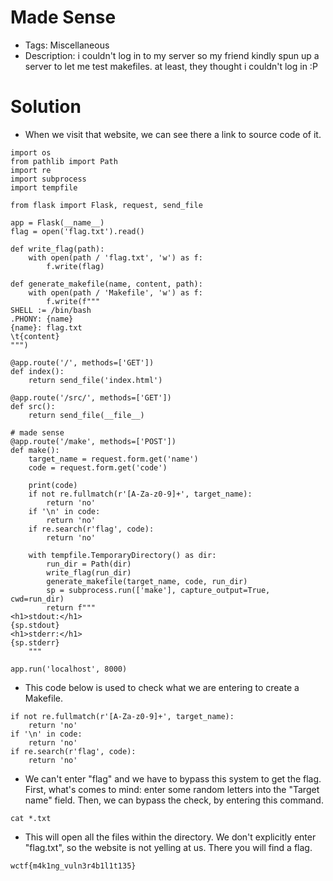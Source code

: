 # Made Sense
- Tags: Miscellaneous
- Description: i couldn't log in to my server so my friend kindly spun up a server to let me test makefiles. at least, they thought i couldn't log in :P

# Solution
- When we visit that website, we can see there a link to source code of it.

```
import os
from pathlib import Path
import re
import subprocess
import tempfile

from flask import Flask, request, send_file

app = Flask(__name__)
flag = open('flag.txt').read()

def write_flag(path):
    with open(path / 'flag.txt', 'w') as f:
        f.write(flag)

def generate_makefile(name, content, path):
    with open(path / 'Makefile', 'w') as f:
        f.write(f"""
SHELL := /bin/bash
.PHONY: {name}
{name}: flag.txt
\t{content}
""")

@app.route('/', methods=['GET'])
def index():
    return send_file('index.html')

@app.route('/src/', methods=['GET'])
def src():
    return send_file(__file__)

# made sense
@app.route('/make', methods=['POST'])
def make():
    target_name = request.form.get('name')
    code = request.form.get('code')

    print(code)
    if not re.fullmatch(r'[A-Za-z0-9]+', target_name):
        return 'no'
    if '\n' in code:
        return 'no'
    if re.search(r'flag', code):
        return 'no'

    with tempfile.TemporaryDirectory() as dir:
        run_dir = Path(dir)
        write_flag(run_dir)
        generate_makefile(target_name, code, run_dir)
        sp = subprocess.run(['make'], capture_output=True, cwd=run_dir)
        return f"""
<h1>stdout:</h1>
{sp.stdout}
<h1>stderr:</h1>
{sp.stderr}
    """

app.run('localhost', 8000)
```

- This code below is used to check what we are entering to create a Makefile.

```
if not re.fullmatch(r'[A-Za-z0-9]+', target_name):
    return 'no'
if '\n' in code:
    return 'no'
if re.search(r'flag', code):
    return 'no'
```

- We can't enter "flag" and we have to bypass this system to get the flag. First, what's comes to mind: enter some random letters into the "Target name" field. Then, we can bypass the check, by entering this command.

```
cat *.txt
```

- This will open all the files within the directory. We don't explicitly enter "flag.txt", so the website is not yelling at us. There you will find a flag.

```
wctf{m4k1ng_vuln3r4b1l1t135}
```
